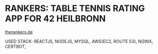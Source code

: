 # RANKERS: TABLE TENNIS RATING APP FOR 42 HEILBRONN

[therankers.de](https://therankers.de)

USED STACK: REACTJS, NODEJS, MYSQL, AWS(EC2, ROUTE 53), NGINX, CERTBOT,

